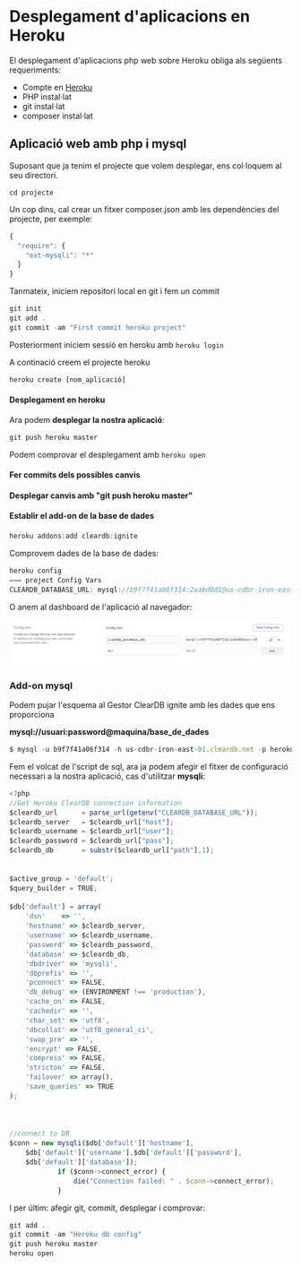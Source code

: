 # Desplegament d'aplicacions en Heroku

El desplegament d'aplicacions php web sobre Heroku obliga als següents requeriments:

* Compte en [Heroku](https://heroku.com)
* PHP instal·lat
* git instal·lat
* composer instal·lat

## Aplicació web amb php i mysql

Suposant que ja tenim el projecte que volem desplegar, ens col·loquem al seu directori.

```text
cd projecte

```

Un cop dins, cal crear un fitxer composer.json amb les dependències del projecte, per exemple:

```javascript
{
  "require": {
    "ext-mysqli": "*"
  }
}
```

Tanmateix, iniciem repositori local en git i fem un commit

```javascript
git init
git add .
git commit -am "First commit heroku project"
```

Posteriorment iniciem sessió en heroku amb `heroku login`

A continació creem el projecte heroku

```javascript
heroku create [nom_aplicació]
```

#### Desplegament en heroku



Ara podem **desplegar la nostra aplicació**:

```javascript
git push heroku master
```

Podem comprovar el desplegament amb `heroku open`

#### Fer commits dels possibles canvis

#### Desplegar canvis amb "git  push heroku master"

#### Establir el add-on de la base de dades

```javascript
heroku addons:add cleardb:ignite
```

Comprovem dades de la base de dades:

```javascript
heroku config
=== project Config Vars
CLEARDB_DATABASE_URL: mysql://b9f7f41a06f314:2aabd0d1@us-cdbr-iron-east-01.cleardb.net/heroku_fb40bdc559eaffa?reconnect=true

```

O anem al dashboard de l'aplicació al navegador:

![Settings del dyno de l&apos;aplicaci&#xF3;](../.gitbook/assets/captura-de-pantalla-2020-03-31-a-les-15.29.12.png)

### Add-on mysql

Podem pujar l'esquema al Gestor ClearDB ignite amb les dades que ens proporciona

**mysql://usuari:password@maquina/base\_de\_dades**

```javascript
$ mysql -u b9f7f41a06f314 -h us-cdbr-iron-east-01.cleardb.net -p heroku_fb40bdc559eaffa < projecte.sql
```

Fem el volcat de l'script de sql, ara ja podem afegir el fitxer de configuració necessari a la nostra aplicació, cas d'utilitzar **mysqli**:

```javascript
<?php
//Get Heroku ClearDB connection information
$cleardb_url      = parse_url(getenv("CLEARDB_DATABASE_URL"));
$cleardb_server   = $cleardb_url["host"];
$cleardb_username = $cleardb_url["user"];
$cleardb_password = $cleardb_url["pass"];
$cleardb_db       = substr($cleardb_url["path"],1);


$active_group = 'default';
$query_builder = TRUE;

$db['default'] = array(
    'dsn'    => '',
    'hostname' => $cleardb_server,
    'username' => $cleardb_username,
    'password' => $cleardb_password,
    'database' => $cleardb_db,
    'dbdriver' => 'mysqli',
    'dbprefix' => '',
    'pconnect' => FALSE,
    'db_debug' => (ENVIRONMENT !== 'production'),
    'cache_on' => FALSE,
    'cachedir' => '',
    'char_set' => 'utf8',
    'dbcollat' => 'utf8_general_ci',
    'swap_pre' => '',
    'encrypt' => FALSE,
    'compress' => FALSE,
    'stricton' => FALSE,
    'failover' => array(),
    'save_queries' => TRUE
);



//connect to DB
$conn = new mysqli($db['default']['hostname'],
    $db['default']['username'],$db['default']['password'],
    $db['default']['database']);
			if ($conn->connect_error) {
			    die("Connection failed: " . $conn->connect_error);
			}
```

I per últim: afegir git, commit, desplegar i comprovar:

```javascript
git add .
git commit -am "Heroku db config"
git push heroku master
heroku open
```

